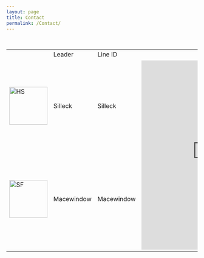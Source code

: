 ```yaml
---
layout: page
title: Contact
permalink: /Contact/
---
```


<table>
<!-- First row -->
<tr>
  <td></td>
  <td>Leader</td>
  <td>Line ID</td>
  <td></td>
</tr>
<!-- Second row -->
<tr>
    <td><img src="{{ site.url }}/assets/HSSlogon.jpg" alt="HS" width="100" height="100" border="0"></td>
    <td>Silleck</td>
    <td>Silleck</td>
    <td rowspan="3"><iframe src="https://discordapp.com/widget?id=246602581957148673&theme=dark" width="350" height="500" allowtransparency="true" frameborder="0"></iframe></td>
</tr>
<!-- Third row -->
<tr>
    <td><img src="{{ site.url }}/assets/SFSlogon.jpg" alt="SF" width="100" height="100" border="0"></td>
    <td>Macewindow</td>
    <td>Macewindow</td>
</tr>
<!-- Fourth row -->
<tr>
    <td></td>
    <td></td>
    <td></td>
</tr>

</table>
